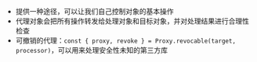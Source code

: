 
- 提供一种途径，可以让我们自己控制对象的基本操作
- 代理对象会把所有操作转发给处理对象和目标对象，并对处理结果进行合理性检查
- 可撤销的代理：`const { proxy, revoke } = Proxy.revocable(target, processor)`，可以用来处理安全性未知的第三方库
